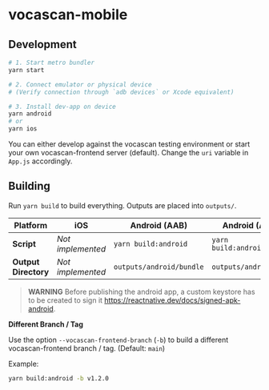 # vocascan-mobile

## Development

```bash
# 1. Start metro bundler
yarn start

# 2. Connect emulator or physical device
# (Verify connection through `adb devices` or Xcode equivalent)

# 3. Install dev-app on device
yarn android
# or
yarn ios
```

You can either develop against the vocascan testing environment or start your own vocascan-frontend server (default). Change the `uri` variable in `App.js` accordingly.

## Building

Run `yarn build` to build everything. Outputs are placed into `outputs/`.

| **Platform** | iOS | Android (AAB) | Android (APK) |
| --- | --- | --- | --- |
| **Script** | *Not implemented* | `yarn build:android` | `yarn build:android:apk` |
| **Output Directory** | *Not implemented* | `outputs/android/bundle` | `outputs/android/apk` |

> **WARNING** Before publishing the android app, a custom keystore has to be created to sign it https://reactnative.dev/docs/signed-apk-android.

**Different Branch / Tag**

Use the option `--vocascan-frontend-branch` (`-b`) to build a different vocascan-frontend branch / tag. (Default: `main`)

Example:
```bash
yarn build:android -b v1.2.0
```
